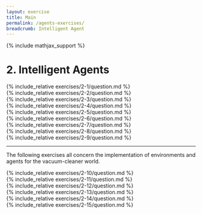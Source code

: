 ```yaml
---
layout: exercise
title: Main
permalink: /agents-exercises/
breadcrumb: Intelligent Agent
---
```


{% include mathjax_support %}

# 2. Intelligent Agents

<div><i class="arrow-up loader" data-chapter="agents-exercises" data-exercise="ex_1" data-rating="0"></i></div>
{% include_relative exercises/2-1/question.md %}

<div><i class="arrow-up loader" data-chapter="agents-exercises" data-exercise="ex_2" data-rating="0"></i></div>
{% include_relative exercises/2-2/question.md %}

<div><i class="arrow-up loader" data-chapter="agents-exercises" data-exercise="ex_3" data-rating="0"></i></div>
{% include_relative exercises/2-3/question.md %}

<div><i class="arrow-up loader" data-chapter="agents-exercises" data-exercise="ex_4" data-rating="0"></i></div>
{% include_relative exercises/2-4/question.md %}

<div><i class="arrow-up loader" data-chapter="agents-exercises" data-exercise="ex_5" data-rating="0"></i></div>
{% include_relative exercises/2-5/question.md %}

<div><i class="arrow-up loader" data-chapter="agents-exercises" data-exercise="ex_6" data-rating="0"></i></div>
{% include_relative exercises/2-6/question.md %}

<div><i class="arrow-up loader" data-chapter="agents-exercises" data-exercise="ex_7" data-rating="0"></i></div>
{% include_relative exercises/2-7/question.md %}

<div><i class="arrow-up loader" data-chapter="agents-exercises" data-exercise="ex_8" data-rating="0"></i></div>
{% include_relative exercises/2-8/question.md %}

<div><i class="arrow-up loader" data-chapter="agents-exercises" data-exercise="ex_9" data-rating="0"></i></div>
{% include_relative exercises/2-9/question.md %}

---
The following exercises all concern the implementation of environments
and agents for the vacuum-cleaner world.

<div><i class="arrow-up loader" data-chapter="agents-exercises" data-exercise="ex_10" data-rating="0"></i></div>
{% include_relative exercises/2-10/question.md %}

<div><i class="arrow-up loader" data-chapter="agents-exercises" data-exercise="ex_11" data-rating="0"></i></div>
{% include_relative exercises/2-11/question.md %}

<div><i class="arrow-up loader" data-chapter="agents-exercises" data-exercise="ex_12" data-rating="0"></i></div>
{% include_relative exercises/2-12/question.md %}

<div><i class="arrow-up loader" data-chapter="agents-exercises" data-exercise="ex_13" data-rating="0"></i></div>
{% include_relative exercises/2-13/question.md %}

<div><i class="arrow-up loader" data-chapter="agents-exercises" data-exercise="ex_14" data-rating="0"></i></div>
{% include_relative exercises/2-14/question.md %}

<div><i class="arrow-up loader" data-chapter="agents-exercises" data-exercise="ex_15" data-rating="0"></i></div>
{% include_relative exercises/2-15/question.md %}
